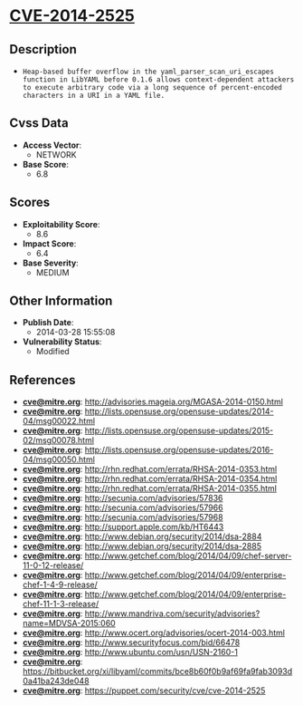 
# [CVE-2014-2525](http://advisories.mageia.org/MGASA-2014-0150.html)

## Description

- `Heap-based buffer overflow in the yaml_parser_scan_uri_escapes function in LibYAML before 0.1.6 allows context-dependent attackers to execute arbitrary code via a long sequence of percent-encoded characters in a URI in a YAML file.`

## Cvss Data

- **Access Vector**:
  - NETWORK
- **Base Score**:
  - 6.8

## Scores

- **Exploitability Score**:
  - 8.6
- **Impact Score**:
  - 6.4
- **Base Severity**:
  - MEDIUM

## Other Information

- **Publish Date**:
  - 2014-03-28 15:55:08
- **Vulnerability Status**:
  - Modified

## References

- **cve@mitre.org**: http://advisories.mageia.org/MGASA-2014-0150.html
- **cve@mitre.org**: http://lists.opensuse.org/opensuse-updates/2014-04/msg00022.html
- **cve@mitre.org**: http://lists.opensuse.org/opensuse-updates/2015-02/msg00078.html
- **cve@mitre.org**: http://lists.opensuse.org/opensuse-updates/2016-04/msg00050.html
- **cve@mitre.org**: http://rhn.redhat.com/errata/RHSA-2014-0353.html
- **cve@mitre.org**: http://rhn.redhat.com/errata/RHSA-2014-0354.html
- **cve@mitre.org**: http://rhn.redhat.com/errata/RHSA-2014-0355.html
- **cve@mitre.org**: http://secunia.com/advisories/57836
- **cve@mitre.org**: http://secunia.com/advisories/57966
- **cve@mitre.org**: http://secunia.com/advisories/57968
- **cve@mitre.org**: http://support.apple.com/kb/HT6443
- **cve@mitre.org**: http://www.debian.org/security/2014/dsa-2884
- **cve@mitre.org**: http://www.debian.org/security/2014/dsa-2885
- **cve@mitre.org**: http://www.getchef.com/blog/2014/04/09/chef-server-11-0-12-release/
- **cve@mitre.org**: http://www.getchef.com/blog/2014/04/09/enterprise-chef-1-4-9-release/
- **cve@mitre.org**: http://www.getchef.com/blog/2014/04/09/enterprise-chef-11-1-3-release/
- **cve@mitre.org**: http://www.mandriva.com/security/advisories?name=MDVSA-2015:060
- **cve@mitre.org**: http://www.ocert.org/advisories/ocert-2014-003.html
- **cve@mitre.org**: http://www.securityfocus.com/bid/66478
- **cve@mitre.org**: http://www.ubuntu.com/usn/USN-2160-1
- **cve@mitre.org**: https://bitbucket.org/xi/libyaml/commits/bce8b60f0b9af69fa9fab3093d0a41ba243de048
- **cve@mitre.org**: https://puppet.com/security/cve/cve-2014-2525
